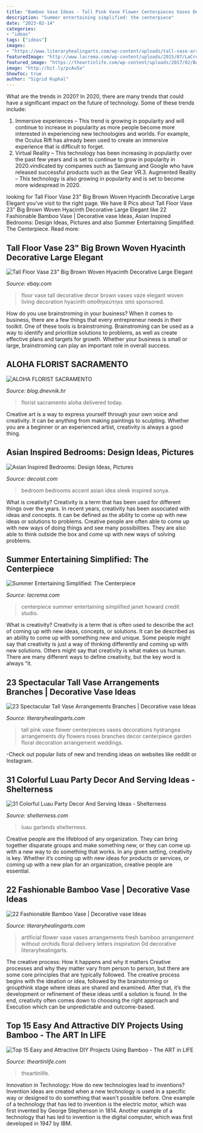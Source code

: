```yaml
---
title: "Bamboo Vase Ideas - Tall Pink Vase Flower Centerpieces Vases Decorations Hydrangea Arrangements Diy Flowers Roses Branches Decor Centerpiece Garden Floral Decoration Arrangement Weddings"
description: "Summer entertaining simplified: the centerpiece"
date: "2023-02-14"
categories:
- "ideas"
tags: ["ideas"]
images:
- "https://www.literaryhealingarts.com/wp-content/uploads/tall-vase-arrangements-branches-of-20-fresh-flower-arrangement-decorations-flower-decoration-ideas-within-flower-arrangement-decorations-beautiful-easy-wedding-decorations-new-i-pinimg-origi.jpg"
featuredImage: "http://www.lacrema.com/wp-content/uploads/2015/07/LaCremaSummerCP6-683x1024.jpg"
featured_image: "https://theartinlife.com/wp-content/uploads/2017/02/Bamboo-The-ART-In-Life9.jpg"
image: "http://bit.ly/pcAu5a"
ShowToc: true
author: "Sigrid Kuphal"
---
```



What are the trends in 2020?
In 2020, there are many trends that could have a significant impact on the future of technology. Some of these trends include:
1. Immersive experiences – This trend is growing in popularity and will continue to increase in popularity as more people become more interested in experiencing new technologies and worlds. For example, the Oculus Rift has already been used to create an immersive experience that is difficult to forget.
2. Virtual Reality – This technology has been increasing in popularity over the past few years and is set to continue to grow in popularity in 2020.vindicated by companies such as Samsung and Google who have released successful products such as the Gear VR.3. Augmented Reality – This technology is also growing in popularity and is set to become more widespread in 2020.

	

		
looking for Tall Floor Vase 23&quot; Big Brown Woven Hyacinth Decorative Large Elegant you've visit to the right page. We have 8 Pics about Tall Floor Vase 23&quot; Big Brown Woven Hyacinth Decorative Large Elegant like 22 Fashionable Bamboo Vase | Decorative vase Ideas, Asian Inspired Bedrooms: Design Ideas, Pictures and also Summer Entertaining Simplified: The Centerpiece. Read more:
		
    
## Tall Floor Vase 23&quot; Big Brown Woven Hyacinth Decorative Large Elegant

<img loading=lazy src="http://i.ebayimg.com/images/i/141832338872-0-1/s-l1000.jpg" onerror="this.onerror=null;this.src='https://tse3.mm.bing.net/th?id=OIP.S4d7hOfYVfc1jWCXkJLQ1QHaHa&amp;pid=15.1';" alt="Tall Floor Vase 23&quot; Big Brown Woven Hyacinth Decorative Large Elegant">

_Source: ebay.com_

>floor vase tall decorative decor brown vases vaze elegant woven living decoration hyacinth αποθηκεύτηκε από sponsored. 

	

How do you use brainstroming in your business?
When it comes to business, there are a few things that every entrepreneur needs in their toolkit. One of these tools is brainstroming. Brainstroming can be used as a way to identify and prioritize solutions to problems, as well as create effective plans and targets for growth. Whether your business is small or large, brainstroming can play an important role in overall success.

    
## ALOHA FLORIST SACRAMENTO

<img loading=lazy src="http://bit.ly/pcAu5a" onerror="this.onerror=null;this.src='https://tse1.mm.bing.net/th?id=OIP.EzBhebizNEl-U1fLw8aUOQAAAA&amp;pid=15.1';" alt="ALOHA FLORIST SACRAMENTO">

_Source: blog.dnevnik.hr_

>florist sacramento aloha delivered today. 

	

Creative art is a way to express yourself through your own voice and creativity. It can be anything from making paintings to sculpting. Whether you are a beginner or an experienced artist, creativity is always a good thing.

    
## Asian Inspired Bedrooms: Design Ideas, Pictures

<img loading=lazy src="https://cdn.decoist.com/wp-content/uploads/2014/03/Sleek-black-accent-wall-idea-for-the-bedroom.jpg" onerror="this.onerror=null;this.src='https://tse4.mm.bing.net/th?id=OIP.WSFUeACcrGIlkTsYMuyyGQHaFe&amp;pid=15.1';" alt="Asian Inspired Bedrooms: Design Ideas, Pictures">

_Source: decoist.com_

>bedroom bedrooms accent asian idea sleek inspired sonya. 

	

What is creativity?
Creativity is a term that has been used for different things over the years. In recent years, creativity has been associated with ideas and concepts. It can be defined as the ability to come up with new ideas or solutions to problems. Creative people are often able to come up with new ways of doing things and see many possibilities. They are also able to think outside the box and come up with new ways of solving problems.

    
## Summer Entertaining Simplified: The Centerpiece

<img loading=lazy src="http://www.lacrema.com/wp-content/uploads/2015/07/LaCremaSummerCP6-683x1024.jpg" onerror="this.onerror=null;this.src='https://tse4.mm.bing.net/th?id=OIP.ltzYbT64ZsgNs1XD-h0I3gHaLG&amp;pid=15.1';" alt="Summer Entertaining Simplified: The Centerpiece">

_Source: lacrema.com_

>centerpiece summer entertaining simplified janet howard credit studio. 

	

What is creativity?
Creativity is a term that is often used to describe the act of coming up with new ideas, concepts, or solutions. It can be described as an ability to come up with something new and unique. Some people might say that creativity is just a way of thinking differently and coming up with new solutions. Others might say that creativity is what makes us human. There are many different ways to define creativity, but the key word is always “it.

    
## 23 Spectacular Tall Vase Arrangements Branches | Decorative Vase Ideas

<img loading=lazy src="https://www.literaryhealingarts.com/wp-content/uploads/tall-vase-arrangements-branches-of-20-fresh-flower-arrangement-decorations-flower-decoration-ideas-within-flower-arrangement-decorations-beautiful-easy-wedding-decorations-new-i-pinimg-origi.jpg" onerror="this.onerror=null;this.src='https://tse4.mm.bing.net/th?id=OIP.vWUdS4Y1PbG7yqILWkOX-AHaLI&amp;pid=15.1';" alt="23 Spectacular Tall Vase Arrangements Branches | Decorative vase Ideas">

_Source: literaryhealingarts.com_

>tall pink vase flower centerpieces vases decorations hydrangea arrangements diy flowers roses branches decor centerpiece garden floral decoration arrangement weddings. 

	

-Check out popular lists of new and trending ideas on websites like reddit or Instagram.

    
## 31 Colorful Luau Party Decor And Serving Ideas - Shelterness

<img loading=lazy src="https://i.shelterness.com/2016/10/09-colorful-luau-entrance-with-bold-paper-flower-garlands.jpg" onerror="this.onerror=null;this.src='https://tse3.mm.bing.net/th?id=OIP.EFcFGL71dDWCYjBmizaZnwHaLH&amp;pid=15.1';" alt="31 Colorful Luau Party Decor And Serving Ideas - Shelterness">

_Source: shelterness.com_

>luau garlands shelterness. 

	

Creative people are the lifeblood of any organization. They can bring together disparate groups and make something new, or they can come up with a new way to do something that works. In any given setting, creativity is key. Whether it’s coming up with new ideas for products or services, or coming up with a new plan for an organization, creative people are essential.

    
## 22 Fashionable Bamboo Vase | Decorative Vase Ideas

<img loading=lazy src="https://www.literaryhealingarts.com/wp-content/uploads/bamboo-vase-of-artificial-flower-arrangements-in-vases-fresh-h-vases-artificial-throughout-artificial-flower-arrangements-in-vases-fresh-h-vases-artificial-flower-arrangements-i-0d.jpg" onerror="this.onerror=null;this.src='https://tse3.mm.bing.net/th?id=OIP.e_FyJuStMe4Os9zX5womlAHaJ4&amp;pid=15.1';" alt="22 Fashionable Bamboo Vase | Decorative vase Ideas">

_Source: literaryhealingarts.com_

>artificial flower vase vases arrangements fresh bamboo arrangement without orchids floral delivery letters inspiration 0d decorative literaryhealingarts. 

	

The creative process: How it happens and why it matters
Creative processes and why they matter vary from person to person, but there are some core principles that are typically followed. The creative process begins with the ideation or idea, followed by the brainstorming or groupthink stage where ideas are shared and examined. After that, it’s the development or refinement of these ideas until a solution is found. In the end, creativity often comes down to choosing the right approach and Execution which can be unpredictable and outcome-based.

    
## Top 15 Easy And Attractive DIY Projects Using Bamboo - The ART In LIFE

<img loading=lazy src="https://theartinlife.com/wp-content/uploads/2017/02/Bamboo-The-ART-In-Life9.jpg" onerror="this.onerror=null;this.src='https://tse2.mm.bing.net/th?id=OIP.fz8zgGHmTqqWPrWvEd5J7QDYEg&amp;pid=15.1';" alt="Top 15 Easy and Attractive DIY Projects Using Bamboo - The ART in LIFE">

_Source: theartinlife.com_

>theartinlife. 

	

Innovation in Technology: How do new technologies lead to inventions?
Invention ideas are created when a new technology is used in a specific way or designed to do something that wasn't possible before. One example of a technology that has led to invention is the electric motor, which was first invented by George Stephenson in 1814. Another example of a technology that has led to invention is the digital computer, which was first developed in 1947 by IBM.

